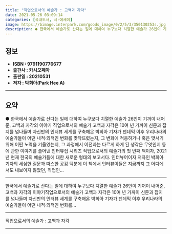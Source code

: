 ```yaml
---
title: "직업으로서의 예술가 : 고백과 자각"
date: 2021-05-26 03:09:14
categories: [국내도서, 시-에세이]
image: https://bimage.interpark.com/goods_image/0/2/5/3/350130253s.jpg
description: ● 한국에서 예술가로 산다는 일에 대하여 누구보다 치열한 예술가 26인이 기꺼이 내어준, 고백과 자각의 이야기 직업으로서의 예술가 고백과 자각은 10여 년 가까이 신문과 잡지를 넘나들며 자신만의 인터뷰 세계를 구축해온 박희아 기자가 팬데믹 이후 우리나라의 예술가들이 어떤 내적·외적인
---
```


## **정보**

- **ISBN : 9791190776677**
- **출판사 : 카시오페아**
- **출판일 : 20210531**
- **저자 : 박희아(Park Hee A)**

------



## **요약**

●  한국에서 예술가로 산다는 일에 대하여 누구보다 치열한 예술가 26인이 기꺼이 내어준, 고백과 자각의 이야기  직업으로서의 예술가 고백과 자각은 10여 년 가까이 신문과 잡지를 넘나들며 자신만의 인터뷰 세계를 구축해온 박희아 기자가 팬데믹 이후 우리나라의 예술가들이 어떤 내적·외적인 변화를 맞닥뜨렸는지, 그 변화에 적응하거나 혹은 맞서기 위해 어떤 노력을 기울였는지, 그 과정에서 이전과는 다르게 하게 된 생각은 무엇인지 등에 관한 이야기를 풀어낸 인터뷰집 시리즈 직업으로서의 예술가의 첫 번째 책이자, 2021년 현재 한국의 예술가들에 대한 새로운 형태의 보고서다. 인터뷰어이자 저자인 박희아 기자의 세심한 질문과 따스한 공감 덕분에 이 책에서 인터뷰이들은 지금까지 그 어디에서도 내보이지 않았던, 직업인...

------

한국에서 예술가로 산다는 일에 대하여
누구보다 치열한 예술가 26인이 기꺼이 내어준, 고백과 자각의 이야기직업으로서의 예술가 고백과 자각은 10여 년 가까이 신문과 잡지를 넘나들며 자신만의 인터뷰 세계를 구축해온 박희아 기자가 팬데믹 이후 우리나라의 예술가들이 어떤 내적·외적인 변화를... 

------


직업으로서의 예술가 : 고백과 자각 

------


